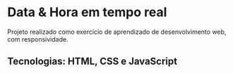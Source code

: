# Data & Hora em tempo real
Projeto realizado como exercício de aprendizado de desenvolvimento web, com responsividade.  

## Tecnologias: HTML, CSS e JavaScript
